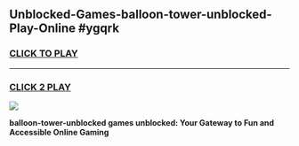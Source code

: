
## Unblocked-Games-balloon-tower-unblocked-Play-Online #ygqrk
<h3>
<a href="https://news.freeplayer.one?title=balloon-tower-unblocked&ref=3">CLICK TO PLAY</a></h3>
<hr>

<h3>
<a href="https://news.freeplayer.one?title=balloon-tower-unblocked&ref=3">CLICK 2 PLAY</a>
  
</h3>

<a href="https://news.freeplayer.one?title=balloon-tower-unblocked&ref=3"><img src="https://clearcache.store/games.png"></a>


**balloon-tower-unblocked games unblocked: Your Gateway to Fun and Accessible Online Gaming**
